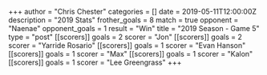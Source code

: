 +++
author = "Chris Chester"
categories = []
date = 2019-05-11T12:00:00Z
description = "2019 Stats"
frother_goals = 8
match = true
opponent = "Naenae"
opponent_goals = 1
result = "Win"
title = "2019 Season - Game 5"
type = "post"
[[scorers]]
goals = 2
scorer = "Jon"
[[scorers]]
goals = 2
scorer = "Yarride Rosario"
[[scorers]]
goals = 1
scorer = "Evan Hanson"
[[scorers]]
goals = 1
scorer = "Max"
[[scorers]]
goals = 1
scorer = "Kalon"
[[scorers]]
goals = 1
scorer = "Lee Greengrass"
+++